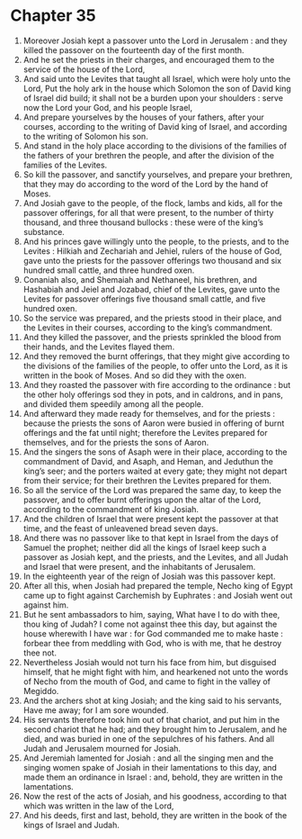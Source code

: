 # Chapter 35

1. Moreover Josiah kept a passover unto the Lord in Jerusalem : and they killed the passover on the fourteenth day of the first month.
2. And he set the priests in their charges, and encouraged them to the service of the house of the Lord,
3. And said unto the Levites that taught all Israel, which were holy unto the Lord, Put the holy ark in the house which Solomon the son of David king of Israel did build; it shall not be a burden upon your shoulders : serve now the Lord your God, and his people Israel,
4. And prepare yourselves by the houses of your fathers, after your courses, according to the writing of David king of Israel, and according to the writing of Solomon his son.
5. And stand in the holy place according to the divisions of the families of the fathers of your brethren the people, and after the division of the families of the Levites.
6. So kill the passover, and sanctify yourselves, and prepare your brethren, that they may do according to the word of the Lord by the hand of Moses.
7. And Josiah gave to the people, of the flock, lambs and kids, all for the passover offerings, for all that were present, to the number of thirty thousand, and three thousand bullocks : these were of the king’s substance.
8. And his princes gave willingly unto the people, to the priests, and to the Levites : Hilkiah and Zechariah and Jehiel, rulers of the house of God, gave unto the priests for the passover offerings two thousand and six hundred small cattle, and three hundred oxen.
9. Conaniah also, and Shemaiah and Nethaneel, his brethren, and Hashabiah and Jeiel and Jozabad, chief of the Levites, gave unto the Levites for passover offerings five thousand small cattle, and five hundred oxen.
10. So the service was prepared, and the priests stood in their place, and the Levites in their courses, according to the king’s commandment.
11. And they killed the passover, and the priests sprinkled the blood from their hands, and the Levites flayed them.
12. And they removed the burnt offerings, that they might give according to the divisions of the families of the people, to offer unto the Lord, as it is written in the book of Moses. And so did they with the oxen.
13. And they roasted the passover with fire according to the ordinance : but the other holy offerings sod they in pots, and in caldrons, and in pans, and divided them speedily among all the people.
14. And afterward they made ready for themselves, and for the priests : because the priests the sons of Aaron were busied in offering of burnt offerings and the fat until night; therefore the Levites prepared for themselves, and for the priests the sons of Aaron.
15. And the singers the sons of Asaph were in their place, according to the commandment of David, and Asaph, and Heman, and Jeduthun the king’s seer; and the porters waited at every gate; they might not depart from their service; for their brethren the Levites prepared for them.
16. So all the service of the Lord was prepared the same day, to keep the passover, and to offer burnt offerings upon the altar of the Lord, according to the commandment of king Josiah.
17. And the children of Israel that were present kept the passover at that time, and the feast of unleavened bread seven days.
18. And there was no passover like to that kept in Israel from the days of Samuel the prophet; neither did all the kings of Israel keep such a passover as Josiah kept, and the priests, and the Levites, and all Judah and Israel that were present, and the inhabitants of Jerusalem.
19. In the eighteenth year of the reign of Josiah was this passover kept.
20. After all this, when Josiah had prepared the temple, Necho king of Egypt came up to fight against Carchemish by Euphrates : and Josiah went out against him.
21. But he sent ambassadors to him, saying, What have I to do with thee, thou king of Judah? I come not against thee this day, but against the house wherewith I have war : for God commanded me to make haste : forbear thee from meddling with God, who is with me, that he destroy thee not.
22. Nevertheless Josiah would not turn his face from him, but disguised himself, that he might fight with him, and hearkened not unto the words of Necho from the mouth of God, and came to fight in the valley of Megiddo.
23. And the archers shot at king Josiah; and the king said to his servants, Have me away; for I am sore wounded.
24. His servants therefore took him out of that chariot, and put him in the second chariot that he had; and they brought him to Jerusalem, and he died, and was buried in one of the sepulchres of his fathers. And all Judah and Jerusalem mourned for Josiah.
25. And Jeremiah lamented for Josiah : and all the singing men and the singing women spake of Josiah in their lamentations to this day, and made them an ordinance in Israel : and, behold, they are written in the lamentations.
26. Now the rest of the acts of Josiah, and his goodness, according to that which was written in the law of the Lord,
27. And his deeds, first and last, behold, they are written in the book of the kings of Israel and Judah.

